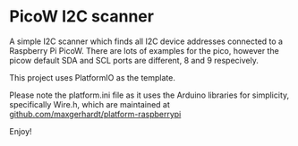 # PicoW I2C scanner

A simple I2C scanner which finds all I2C device addresses connected to a Raspberry Pi PicoW. There are lots of examples for the pico, however the picow default SDA and SCL ports are different, 8 and 9 respecively.

This project uses PlatformIO as the template.

Please note the platform.ini file as it uses the Arduino libraries for simplicity, specifically Wire.h, which are maintained at [github.com/maxgerhardt/platform-raspberrypi](https://github.com/maxgerhardt/platform-raspberrypi)

Enjoy!
